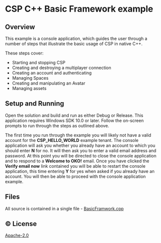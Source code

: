 # CSP C++ Basic Framework example

## Overview
This example is a console application, which guides the user through a number of steps that illustrate the basic usage of CSP in native C++.

These steps cover:
- Starting and stopping CSP
- Creating and destroying a multiplayer connection 
- Creating an account and authenticating
- Managing Spaces
- Creating and manipulating an Avatar
- Managing assets

## Setup and Running
Open the solution and build and run as either Debug or Release. This application requires Windows SDK 10.0 or later. Follow the on-screen prompts to run through the steps as outlined above.

The first time you run through the example you will likely not have a valid account for the **CSP_HELLO_WORLD** example tenant. The console application will ask you whether you already have an account to which you should enter **N** for no. It will then ask you to enter a valid email address and password. At this point you will be directed to close the console application and to respond to a **Welcome to OKO!** email. Once you have clicked the **Verify email now** link contained you will be able to restart the console application, this time entering **Y** for yes when asked if you already have an account. You will then be able to proceed with the console application example.

## Files
All source is contained in a single file - [BasicFramwork.cpp](https://github.com/magnopus-opensource/connected-spaces-platform/blob/develop/Examples/Basic%20Framework/CPlusPlus/BasicFramework/BasicFramework/BasicFramework.cpp)

## ©️ License
[Apache-2.0](https://github.com/magnopus-opensource/connected-spaces-platform/blob/develop/LICENSE)